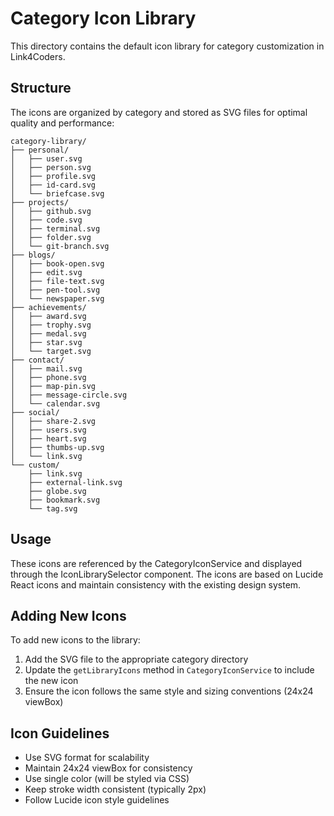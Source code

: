 # Category Icon Library

This directory contains the default icon library for category customization in Link4Coders.

## Structure

The icons are organized by category and stored as SVG files for optimal quality and performance:

```
category-library/
├── personal/
│   ├── user.svg
│   ├── person.svg
│   ├── profile.svg
│   ├── id-card.svg
│   └── briefcase.svg
├── projects/
│   ├── github.svg
│   ├── code.svg
│   ├── terminal.svg
│   ├── folder.svg
│   └── git-branch.svg
├── blogs/
│   ├── book-open.svg
│   ├── edit.svg
│   ├── file-text.svg
│   ├── pen-tool.svg
│   └── newspaper.svg
├── achievements/
│   ├── award.svg
│   ├── trophy.svg
│   ├── medal.svg
│   ├── star.svg
│   └── target.svg
├── contact/
│   ├── mail.svg
│   ├── phone.svg
│   ├── map-pin.svg
│   ├── message-circle.svg
│   └── calendar.svg
├── social/
│   ├── share-2.svg
│   ├── users.svg
│   ├── heart.svg
│   ├── thumbs-up.svg
│   └── link.svg
└── custom/
    ├── link.svg
    ├── external-link.svg
    ├── globe.svg
    ├── bookmark.svg
    └── tag.svg
```

## Usage

These icons are referenced by the CategoryIconService and displayed through the IconLibrarySelector component. The icons are based on Lucide React icons and maintain consistency with the existing design system.

## Adding New Icons

To add new icons to the library:

1. Add the SVG file to the appropriate category directory
2. Update the `getLibraryIcons` method in `CategoryIconService` to include the new icon
3. Ensure the icon follows the same style and sizing conventions (24x24 viewBox)

## Icon Guidelines

- Use SVG format for scalability
- Maintain 24x24 viewBox for consistency
- Use single color (will be styled via CSS)
- Keep stroke width consistent (typically 2px)
- Follow Lucide icon style guidelines
